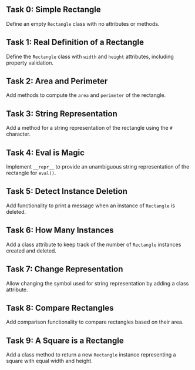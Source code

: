 ## Task 0: Simple Rectangle
Define an empty `Rectangle` class with no attributes or methods.

## Task 1: Real Definition of a Rectangle
Define the `Rectangle` class with `width` and `height` attributes, including property validation.

## Task 2: Area and Perimeter
Add methods to compute the `area` and `perimeter` of the rectangle.

## Task 3: String Representation
Add a method for a string representation of the rectangle using the `#` character.

## Task 4: Eval is Magic
Implement `__repr__` to provide an unambiguous string representation of the rectangle for `eval()`.

## Task 5: Detect Instance Deletion
Add functionality to print a message when an instance of `Rectangle` is deleted.

## Task 6: How Many Instances
Add a class attribute to keep track of the number of `Rectangle` instances created and deleted.

## Task 7: Change Representation
Allow changing the symbol used for string representation by adding a class attribute.

## Task 8: Compare Rectangles
Add comparison functionality to compare rectangles based on their area.

## Task 9: A Square is a Rectangle
Add a class method to return a new `Rectangle` instance representing a square with equal width and height.
